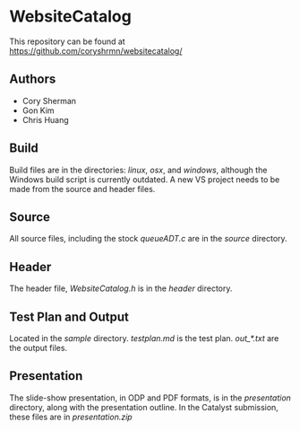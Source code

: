 WebsiteCatalog
==============
This repository can be found at https://github.com/coryshrmn/websitecatalog/

Authors
-------
* Cory Sherman
* Gon Kim
* Chris Huang

Build
-----
Build files are in the directories: *linux*, *osx*, and *windows*,
although the Windows build script is currently outdated.
A new VS project needs to be made from the source and header files.

Source
------
All source files, including the stock *queueADT.c* are in the *source* directory.

Header
------
The header file, *WebsiteCatalog.h* is in the *header* directory.

Test Plan and Output
--------------------
Located in the *sample* directory.
*testplan.md* is the test plan.
*out_\*.txt* are the output files.

Presentation
------------
The slide-show presentation, in ODP and PDF formats, is in the *presentation* directory, along with the presentation outline.
In the Catalyst submission, these files are in *presentation.zip*
